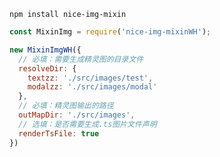 `npm install nice-img-mixin`

```javascript
const MixinImg = require('nice-img-mixinWH');

new MixinImgWH({
  // 必填：需要生成精灵图的目录文件
  resolveDir: {
    textzz: './src/images/test',
    modalzz: './src/images/modal'
  },
  // 必填：精灵图输出的路径
  outMapDir: './src/images',
  // 选填：是否需要生成.ts图片文件声明
  renderTsFile: true
})
```
